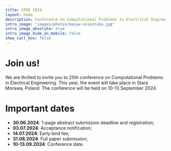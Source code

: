 ```yaml
---
title: CPEE 2024
layout: home
description: Conference on Computational Problems in Electrical Engineering
intro_image: "images/photos/masyw-snieznika.jpg"
intro_image_absolute: true
intro_image_hide_on_mobile: false
show_call_box: false
---
```


# Join us!

We are thrilled to invite you to 25th conference on Computational Problems
in Electrical Engineering. This year, the event will take place in Stara Morawa,
Poland. The conference will be held on 10-13 September 2024.

# Important dates

* **30.06.2024**: 1-page abstract submission deadline and registration;
* **03.07.2024**: Acceptance notification;
* **14.07.2024**: Early-bird fee;
* **31.08.2024**: Full paper submission;
* **10-13.09.2024**: Conference date. 
